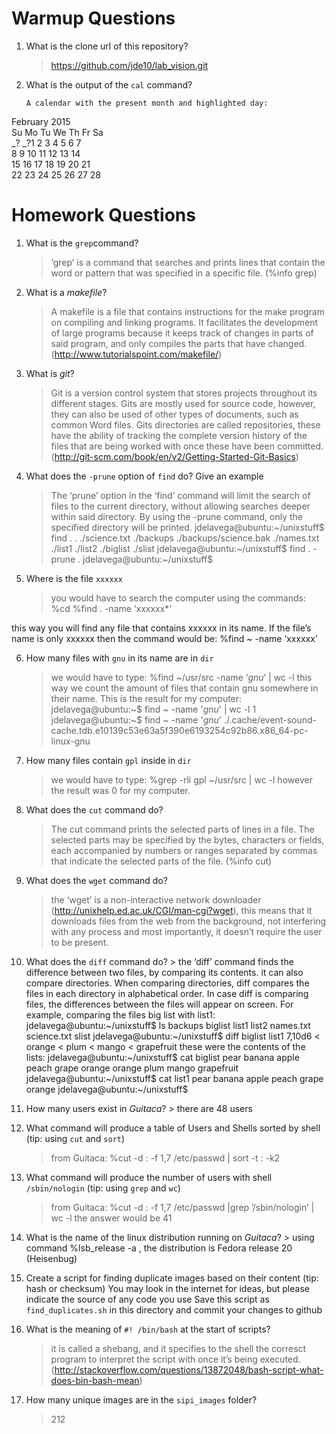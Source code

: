 # Warmup Questions

1.  What is the clone url of this repository?
    >   https://github.com/jde10/lab_vision.git

2.  What is the output of the ``cal`` command?

        A calendar with the present month and highlighted day:
February 2015      
Su Mo Tu We Th Fr Sa  
_? _?1  2  3  4  5  6  7  
 8  9 10 11 12 13 14  
15 16 17 18 19 20 21  
22 23 24 25 26 27 28

# Homework Questions

1.  What is the ``grep``command?
    >   ‘grep’ is a command that searches and prints lines that contain the word or pattern that was specified in a specific file. (%info grep)

2.  What is a *makefile*?
    >   A makefile is a file that contains instructions for the make program on compiling and linking programs. It facilitates the development of large programs because it keeps track of changes in parts of said program, and only compiles the parts that have changed. (http://www.tutorialspoint.com/makefile/)

3.  What is *git*?
    >   Git is a version control system that stores projects throughout its different stages. Gits are mostly used for source code, however, they can also be used of other types of documents, such as common Word files. Gits directories are called repositories, these have the ability of tracking the complete version history of the files that are being worked with once these have been committed. (http://git-scm.com/book/en/v2/Getting-Started-Git-Basics)

4.  What does the ``-prune`` option of ``find`` do? Give an example
    >   The ‘prune’ option in the ‘find’ command will limit the search of files to the current directory, without allowing searches deeper within said directory. By using the -prune command, only the specified directory will be printed.
jdelavega@ubuntu:~/unixstuff$ find .
.
./science.txt
./backups
./backups/science.bak
./names.txt
./list1
./list2
./biglist
./slist
jdelavega@ubuntu:~/unixstuff$ find . -prune
.
jdelavega@ubuntu:~/unixstuff$


5.  Where is the file ``xxxxxx``
    >   you would have to search the computer using the commands:
%cd
%find . -name ‘xxxxxx*’

this way you will find any file that contains xxxxxx in its name. If the file’s name is only xxxxxx then the command would be:
%find ~ -name ‘xxxxxx’


6.  How many files with ``gnu`` in its name are in ``dir``
    >   we would have to type:
%find ~/usr/src -name ‘*gnu*’ | wc -l
this way we count the amount of files that contain gnu somewhere in their name. This is the result for my computer:
jdelavega@ubuntu:~$ find ~ -name '*gnu*' | wc -l
1
jdelavega@ubuntu:~$ find ~ -name '*gnu*'
./.cache/event-sound-cache.tdb.e10139c53e63a5f390e6193254c92b86.x86_64-pc-linux-gnu

7.  How many files contain ``gpl`` inside in ``dir``
    >   we would have to type:
%grep -rli gpl ~/usr/src | wc -l
however the result was 0 for my computer.

8.  What does the ``cut`` command do?
    >   The cut command prints the selected parts of lines in a file. The selected parts may be specified by the bytes, characters or fields, each accompanied by numbers or ranges separated by commas that indicate the selected parts of the file. (%info cut)

9.  What does the ``wget`` command do?
    >   the ‘wget’ is a non-interactive network downloader (http://unixhelp.ed.ac.uk/CGI/man-cgi?wget), this means that it downloads files from the web from the background, not interfering with any process and most importantly, it doesn’t require the user to be present.

10.  What does the ``diff`` command do?
    >   the ‘diff’ command finds the difference between two files, by comparing its contents. it can also compare directories. When comparing directories, diff compares the files in each directory in alphabetical order. In case diff is comparing files, the differences between the files will appear on screen. For example, comparing the files big list with list1: 
jdelavega@ubuntu:~/unixstuff$ ls
backups  biglist  list1  list2  names.txt  science.txt  slist
jdelavega@ubuntu:~/unixstuff$ diff biglist list1
7,10d6
< orange
< plum
< mango
< grapefruit
these were the contents of the lists:
jdelavega@ubuntu:~/unixstuff$ cat biglist
pear
banana
apple
peach
grape
orange
orange
plum
mango
grapefruit
jdelavega@ubuntu:~/unixstuff$ cat list1
pear
banana
apple
peach
grape
orange
jdelavega@ubuntu:~/unixstuff$ 

11.  How many users exist in *Guitaca*?
    >   there are 48 users

12. What command will produce a table of Users and Shells sorted by shell (tip: using ``cut`` and ``sort``)
    >   from Guitaca:
%cut -d : -f 1,7 /etc/passwd | sort -t : -k2

13. What command will produce the number of users with shell ``/sbin/nologin`` (tip: using ``grep`` and ``wc``)
    >   from Guitaca:
%cut -d : -f 1,7 /etc/passwd |grep ’/sbin/nologin’ | wc -l
the answer would be 41

14.  What is the name of the linux distribution running on *Guitaca*?
    >   using command %lsb_release -a , the distribution is Fedora release 20 (Heisenbug)

15. Create a script for finding duplicate images based on their content (tip: hash or checksum)
    You may look in the internet for ideas, but please indicate the source of any code you use
    Save this script as ``find_duplicates.sh`` in this directory and commit your changes to github

16. What is the meaning of ``#! /bin/bash`` at the start of scripts?
    >   it is called a shebang, and it specifies to the shell the corresct program to interpret the script with once it’s being executed. (http://stackoverflow.com/questions/13872048/bash-script-what-does-bin-bash-mean)

17. How many unique images are in the ``sipi_images`` folder?
    >   212
    
